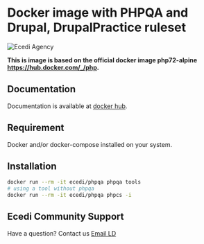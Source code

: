 # Docker image with PHPQA and Drupal, DrupalPractice ruleset

![Ecedi Agency](https://www.ecedi.fr/theme/images/logo-ecedi-top.png)

**This is image is based on the official docker image php72-alpine <https://hub.docker.com/_/php>.**

## Documentation

Documentation is available at [docker hub](https://hub.docker.com/r/ecedi/phpqa).

## Requirement

Docker and/or docker-compose installed on your system.

## Installation

```bash
docker run --rm -it ecedi/phpqa phpqa tools
# using a tool without phpqa
docker run --rm -it ecedi/phpqa phpcs -i
```

## Ecedi Community Support

Have a question?  Contact us [Email LD](mailto:ld@ecedi.fr)
